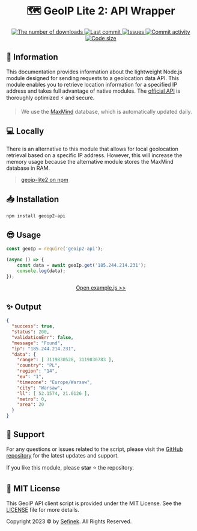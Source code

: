 <div align="center">
    <h1>🗺️ GeoIP Lite 2: API Wrapper</h1>
    <a href="https://www.npmjs.com/package/geoip2-api">
        <img src="https://img.shields.io/npm/dt/geoip2-api?maxAge=3600" alt="The number of downloads">
        <img src="https://img.shields.io/github/last-commit/sefinek24/geoip2-api" alt="Last commit">
        <img src="https://img.shields.io/github/issues/sefinek24/geoip2-api" alt="Issues">
        <img src="https://img.shields.io/github/commit-activity/w/sefinek24/geoip2-api" alt="Commit activity">
        <img src="https://img.shields.io/github/languages/code-size/sefinek24/geoip2-api" alt="Code size">
    </a>
</div>


## 📝 Information
This documentation provides information about the lightweight Node.js module designed for sending requests to a geolocation data API.
This module enables you to retrieve location information for a specified IP address and takes full advantage of native modules.
The [official API](https://api.sefinek.net/docs/v2) is thoroughly optimized ⚡ and secure.

> We use the [MaxMind](https://www.maxmind.com) database, which is automatically updated daily.


## 💻 Locally
There is an alternative to this module that allows for local geolocation retrieval based on a specific IP address.
However, this will increase the memory usage because the alternative module stores the MaxMind database in RAM.

> [geoip-lite2 on npm](https://www.npmjs.com/package/geoip-lite2)


## 📥 Installation
```bash
npm install geoip2-api
```


## 😎 Usage
```js
const geoIp = require('geoip2-api');

(async () => {
    const data = await geoIp.get('185.244.214.231');
    console.log(data);
});
```
<div align="center">
    <a href="example.js">Open example.js >></a>
</div>


## ✨ Output
```json
{
  "success": true,
  "status": 200,
  "validationErr": false,
  "message": "Found",
  "ip": "185.244.214.231",
  "data": {
    "range": [ 3119830528, 3119830783 ],
    "country": "PL",
    "region": "14",
    "eu": "1",
    "timezone": "Europe/Warsaw",
    "city": "Warsaw",
    "ll": [ 52.1574, 21.0126 ],
    "metro": 0,
    "area": 20
  }
}
```


## 💙 Support
For any questions or issues related to the script, please visit the [GitHub repository](https://github.com/sefinek24/geoip2-api) for the latest updates and support.

If you like this module, please **star** ⭐ the repository.


## 🔑 MIT License
This GeoIP API client script is provided under the MIT License. See the [LICENSE](LICENSE) file for more details.

Copyright 2023 © by [Sefinek](https://sefinek.net). All Rights Reserved.